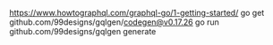 https://www.howtographql.com/graphql-go/1-getting-started/
go get github.com/99designs/gqlgen/codegen@v0.17.26
go run github.com/99designs/gqlgen generate
